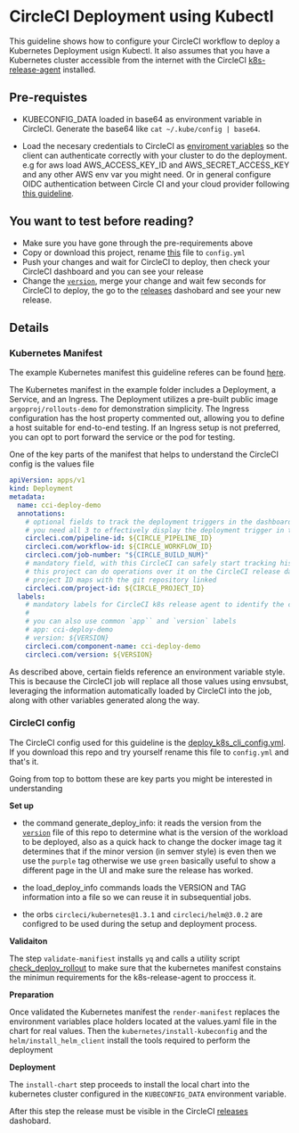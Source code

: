 # CircleCI Deployment using Kubectl

This guideline shows how to configure your CircleCI workflow to deploy a Kubernetes Deployment usign Kubectl. It also assumes that you have a Kubernetes cluster accessible from the internet with the CircleCI [k8s-release-agent](https://circleci-public.github.io/cci-k8s-release-agent) installed.

## Pre-requistes

- KUBECONFIG_DATA loaded in base64 as environment variable in CircleCI. Generate the base64 like `cat ~/.kube/config | base64`.

- Load the necesary credentials to CircleCI as [enviroment variables](https://circleci.com/docs/set-environment-variable) so the client can authenticate correctly with your cluster to do the deployment. e.g for aws load AWS_ACCESS_KEY_ID and AWS_SECRET_ACCESS_KEY and any other AWS env var you might need. Or in general configure OIDC authentication between Circle CI and your cloud provider following [this guideline](https://circleci.com/docs/openid-connect-tokens/#authenticate-jobs-with-cloud-providers).

## You want to test before reading?

- Make sure you have gone through the pre-requirements above
- Copy or download this project, rename [this](../../.circleci/deploy_k8s_cli_config.yml) file to `config.yml`
- Push your changes and wait for CircleCI to deploy, then check your CircleCI dashboard and you can see your release
- Change the [`version`](../../version), merge your change and wait few seconds for CircleCI to deploy, the go to the [releases](https://app.circleci.com/releases) dashobard and see your new release.

## Details

### Kubernetes Manifest

The example Kubernetes manifest this guideline referes can be found [here](../../examples/k8s_cli/k8s_deployment).

The Kubernetes manifest in the example folder includes a Deployment, a Service, and an Ingress. The Deployment utilizes a pre-built public image `argoproj/rollouts-demo` for demonstration simplicity. The Ingress configuration has the host property commented out, allowing you to define a host suitable for end-to-end testing. If an Ingress setup is not preferred, you can opt to port forward the service or the pod for testing.

One of the key parts of the manifest that helps to understand the CircleCI config is the values file

```yaml
apiVersion: apps/v1
kind: Deployment
metadata:
  name: cci-deploy-demo
  annotations:
    # optional fields to track the deployment triggers in the dashboard
    # you need all 3 to effectively display the deployment trigger in the UI
    circleci.com/pipeline-id: ${CIRCLE_PIPELINE_ID}
    circleci.com/workflow-id: ${CIRCLE_WORKFLOW_ID}
    circleci.com/job-number: "${CIRCLE_BUILD_NUM}"
    # mandatory field, with this CircleCI can safely start tracking his component and make sure that only people authorized to use
    # this project can do operations over it on the CircleCI release dashboard like rollback, scale, restart. etc.
    # project ID maps with the git repository linked
    circleci.com/project-id: ${CIRCLE_PROJECT_ID}
  labels:
    # mandatory labels for CircleCI k8s release agent to identify the component and start tracking events
    #
    # you can also use common `app`` and `version` labels
    # app: cci-deploy-demo
    # version: ${VERSION}
    circleci.com/component-name: cci-deploy-demo
    circleci.com/version: ${VERSION}
```

As described above, certain fields reference an environment variable style. This is because the CircleCI job will replace all those values using envsubst, leveraging the information automatically loaded by CircleCI into the job, along with other variables generated along the way.

### CircleCI config

The CircleCI config used for this guideline is the [deploy_k8s_cli_config.yml](../../.circleci/deploy_k8s_cli_config.yml). If you download this repo and try yourself rename this file to `config.yml` and that's it.

Going from top to bottom these are key parts you might be interested in understanding

**Set up**

- the command generate_deploy_info: it reads the version from the [`version`](../../version) file of this repo to determine what is the version of the workload to be deployed, also as a quick hack to change the docker image tag it determines that if the minor version (in semver style) is even then we use the `purple` tag otherwise we use `green` basically useful to show a different page in the UI and make sure the release has worked.

- the load_deploy_info commands loads the VERSION and TAG information into a file so we can reuse it in subsequential jobs.

- the orbs `circleci/kubernetes@1.3.1` and `circleci/helm@3.0.2` are configred to be used during the setup and deployment process.

**Validaiton**

The step `validate-manifiest` installs `yq` and calls a utility script [check_deploy_rollout](../../scripts/check_deploy_rollout.sh) to make sure that the kubernetes manifest constains the minimun requirements for the k8s-release-agent to proccess it.

**Preparation**

Once validated the Kubernetes manifest the `render-manifest` replaces the environment variables place holders located at the values.yaml file in the chart for real values. Then the `kubernetes/install-kubeconfig` and the `helm/install_helm_client` install the tools required to perform the deployment

**Deployment**

The `install-chart` step proceeds to install the local chart into the kubernetes cluster configured in the `KUBECONFIG_DATA` environment variable.

After this step the release must be visible in the CircleCI [releases](https://app.circleci.com/releases) dashobard.
